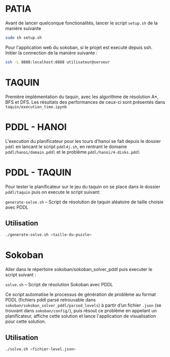 # PATIA

Avant de lancer quelconque fonctionalités, lancer le script `setup.sh` de la manière suivante
```bash
sudo sh setup.sh
```
Pour l'application web du sokoban, si le projet est executé depuis ssh. Initier la connection de la manière suivante : 
```bash
ssh -L 8888:localhost:8888 utilisateur@serveur
```

# TAQUIN

Première implémentation du taquin, avec les algorithme de résolution A*, BFS et DFS. Les résultats des performances de ceux-ci sont présentés dans `taquin/execution_time.ipynb`

# PDDL - HANOI

L'execution du planificateur pour les tours d'hanoi se fait depuis le dossier `pddl` en lancant le script `pddl4j.sh`, en rentrant le domaine `pddl/hanoi/domain.pddl` et le problème `pddl/hanoi/4-disks.pddl`

# PDDL - TAQUIN

Pour tester le planificateur sur le jeu du taquin on se place dans le dossier `pddl/taquin` puis on execute le script suivant:

`generate-solve.sh` – Script de résolution de taquin aléatoire de taille choisie avec PDDL
## Utilisation

```bash
./generate-solve.sh <taille-du-puzzle>
```

# Sokoban

Aller dans le répertoire sokoban/sokoban_solver_pddl puis executer le script suivant :

`solve.sh` – Script de résolution Sokoban avec PDDL

Ce script automatise le processus de génération de problème au format PDDL (fichiers pddl parsé retrouvable dans `sokoban/sokoban_solver_pddl/parsed_levels`) à partir d’un fichier `.json` (se trouvant dans `sokoban/config/`), puis résout ce problème en appelant un planificateur, affiche cette solution et lance l'application de visualisation pour cette solution.

## Utilisation

```bash
./solve.sh <fichier-level.json>
